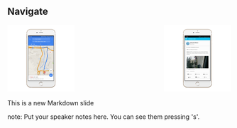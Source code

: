 ##  Navigate

<img style="background:none; border:none; box-shadow:none; float:right; max-width: 30%; max-height: 30%; " src="resources/tmom-feed detail.png">

<img style="background:none; border:none; box-shadow:none; max-width: 30%; max-height: 30%; " src="resources/tmom-navigate.png">

This is a new Markdown slide

note:
    Put your speaker notes here.
    You can see them pressing 's'.
